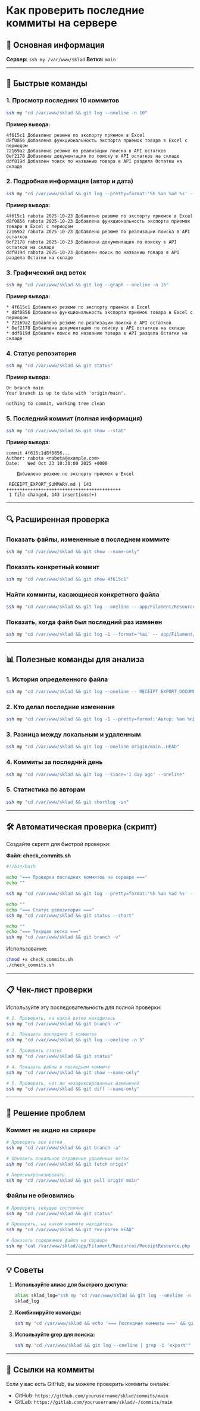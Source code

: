 # Как проверить последние коммиты на сервере

## 📍 Основная информация

**Сервер:** `ssh my /var/www/sklad`
**Ветка:** `main`

---

## 🚀 Быстрые команды

### 1. Просмотр последних 10 коммитов
```bash
ssh my "cd /var/www/sklad && git log --oneline -n 10"
```

**Пример вывода:**
```
4f615c1 Добавлено резюме по экспорту приемок в Excel
d8f0856 Добавлена функциональность экспорта приемок товара в Excel с периодом
72169a2 Добавлено резюме по реализации поиска в API остатков
0ef2178 Добавлена документация по поиску в API остатков на складе
ddf819d Добавлен поиск по названию товара в API раздела Остатки на складе
```

### 2. Подробная информация (автор и дата)
```bash
ssh my "cd /var/www/sklad && git log --pretty=format:'%h %an %ad %s' --date=short -n 10"
```

**Пример вывода:**
```
4f615c1 rabota 2025-10-23 Добавлено резюме по экспорту приемок в Excel
d8f0856 rabota 2025-10-23 Добавлена функциональность экспорта приемок товара в Excel с периодом
72169a2 rabota 2025-10-23 Добавлено резюме по реализации поиска в API остатков
0ef2178 rabota 2025-10-23 Добавлена документация по поиску в API остатков на складе
ddf819d rabota 2025-10-23 Добавлен поиск по названию товара в API раздела Остатки на складе
```

### 3. Графический вид веток
```bash
ssh my "cd /var/www/sklad && git log --graph --oneline -n 15"
```

**Пример вывода:**
```
* 4f615c1 Добавлено резюме по экспорту приемок в Excel
* d8f0856 Добавлена функциональность экспорта приемок товара в Excel с периодом
* 72169a2 Добавлено резюме по реализации поиска в API остатков
* 0ef2178 Добавлена документация по поиску в API остатков на складе
* ddf819d Добавлен поиск по названию товара в API раздела Остатки на складе
```

### 4. Статус репозитория
```bash
ssh my "cd /var/www/sklad && git status"
```

**Пример вывода:**
```
On branch main
Your branch is up to date with 'origin/main'.

nothing to commit, working tree clean
```

### 5. Последний коммит (полная информация)
```bash
ssh my "cd /var/www/sklad && git show --stat"
```

**Пример вывода:**
```
commit 4f615c1d8f0856...
Author: rabota <rabota@example.com>
Date:   Wed Oct 23 10:30:00 2025 +0000

    Добавлено резюме по экспорту приемок в Excel

 RECEIPT_EXPORT_SUMMARY.md | 143 +++++++++++++++++++++++++++++++++++++++++++
 1 file changed, 143 insertions(+)
```

---

## 🔍 Расширенная проверка

### Показать файлы, измененные в последнем коммите
```bash
ssh my "cd /var/www/sklad && git show --name-only"
```

### Показать конкретный коммит
```bash
ssh my "cd /var/www/sklad && git show 4f615c1"
```

### Найти коммиты, касающиеся конкретного файла
```bash
ssh my "cd /var/www/sklad && git log --oneline -- app/Filament/Resources/ReceiptResource.php"
```

### Показать, когда файл был последний раз изменен
```bash
ssh my "cd /var/www/sklad && git log -1 --format='%ai' -- app/Filament/Resources/ReceiptResource.php"
```

---

## 📊 Полезные команды для анализа

### 1. История определенного файла
```bash
ssh my "cd /var/www/sklad && git log --oneline -- RECEIPT_EXPORT_DOCUMENTATION.md"
```

### 2. Кто делал последние изменения
```bash
ssh my "cd /var/www/sklad && git log -1 --pretty=format:'Автор: %an %nДата: %ad %nСообщение: %s' --date=short"
```

### 3. Разница между локальным и удаленным
```bash
ssh my "cd /var/www/sklad && git log --oneline origin/main..HEAD"
```

### 4. Коммиты за последний день
```bash
ssh my "cd /var/www/sklad && git log --since='1 day ago' --oneline"
```

### 5. Статистика по авторам
```bash
ssh my "cd /var/www/sklad && git shortlog -sn"
```

---

## 🛠️ Автоматическая проверка (скрипт)

Создайте скрипт для быстрой проверки:

**Файл: check_commits.sh**
```bash
#!/bin/bash

echo "=== Проверка последних коммитов на сервере ==="
echo ""

ssh my "cd /var/www/sklad && git log --pretty=format:'%h %an %ad %s' --date=short -n 5"

echo ""
echo "=== Статус репозитория ==="
ssh my "cd /var/www/sklad && git status --short"

echo ""
echo "=== Текущая ветка ==="
ssh my "cd /var/www/sklad && git branch -v"
```

Использование:
```bash
chmod +x check_commits.sh
./check_commits.sh
```

---

## 📋 Чек-лист проверки

Используйте эту последовательность для полной проверки:

```bash
# 1. Проверить, на какой ветке находитесь
ssh my "cd /var/www/sklad && git branch -v"

# 2. Показать последние 5 коммитов
ssh my "cd /var/www/sklad && git log --oneline -n 5"

# 3. Проверить статус
ssh my "cd /var/www/sklad && git status"

# 4. Показать файлы в последнем коммите
ssh my "cd /var/www/sklad && git show --name-only"

# 5. Проверить, нет ли незафиксированных изменений
ssh my "cd /var/www/sklad && git diff --name-only"
```

---

## 🐛 Решение проблем

### Коммит не видно на сервере
```bash
# Проверить все ветки
ssh my "cd /var/www/sklad && git branch -a"

# Обновить локальное отражение удаленных веток
ssh my "cd /var/www/sklad && git fetch origin"

# Пересинхронизировать
ssh my "cd /var/www/sklad && git pull origin main"
```

### Файлы не обновились
```bash
# Проверить текущее состояние
ssh my "cd /var/www/sklad && git status"

# Проверить, на каком коммите находитесь
ssh my "cd /var/www/sklad && git rev-parse HEAD"

# Показать содержимое файла на сервере
ssh my "cat /var/www/sklad/app/Filament/Resources/ReceiptResource.php | head -20"
```

---

## 💡 Советы

1. **Используйте алиас для быстрого доступа:**
   ```bash
   alias sklad_log="ssh my 'cd /var/www/sklad && git log --oneline -n 10'"
   sklad_log
   ```

2. **Комбинируйте команды:**
   ```bash
   ssh my "cd /var/www/sklad && echo '=== Последние коммиты ===' && git log --oneline -n 3 && echo '' && echo '=== Статус ===' && git status --short"
   ```

3. **Используйте grep для поиска:**
   ```bash
   ssh my "cd /var/www/sklad && git log --oneline | grep -i 'export'"
   ```

---

## 🔗 Ссылки на коммиты

Если у вас есть GitHub, вы можете проверить коммиты онлайн:
- GitHub: `https://github.com/yourusername/sklad/commits/main`
- GitLab: `https://gitlab.com/yourusername/sklad/-/commits/main`

